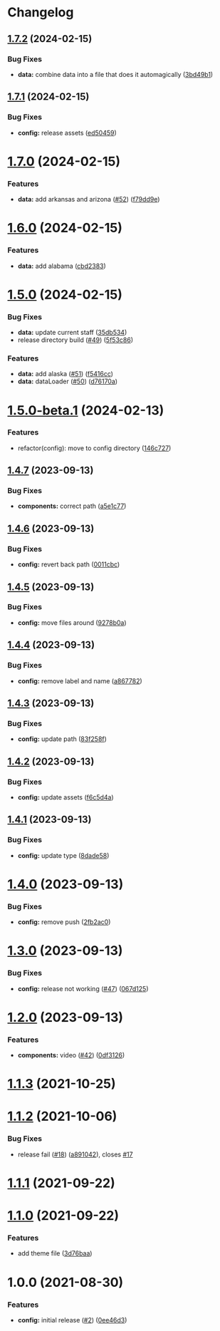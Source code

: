 # Changelog

## [1.7.2](https://github.com/aclu-national/email-builder/compare/v1.7.1...v1.7.2) (2024-02-15)


### Bug Fixes

* **data:** combine data into a file that does it automagically ([3bd49b1](https://github.com/aclu-national/email-builder/commit/3bd49b17cb529b47e892075adba7d0286f1edca5))

## [1.7.1](https://github.com/aclu-national/email-builder/compare/v1.7.0...v1.7.1) (2024-02-15)


### Bug Fixes

* **config:** release assets ([ed50459](https://github.com/aclu-national/email-builder/commit/ed50459fd00aa6d595387a8849c9fca1149c9caa))

# [1.7.0](https://github.com/aclu-national/email-builder/compare/v1.6.0...v1.7.0) (2024-02-15)


### Features

* **data:** add arkansas and arizona ([#52](https://github.com/aclu-national/email-builder/issues/52)) ([f79dd9e](https://github.com/aclu-national/email-builder/commit/f79dd9ead09d6ca328aaf2de7c17635e09b8ef16))

# [1.6.0](https://github.com/aclu-national/email-builder/compare/v1.5.0...v1.6.0) (2024-02-15)


### Features

* **data:** add alabama ([cbd2383](https://github.com/aclu-national/email-builder/commit/cbd23831e33ccd7d456cd5e1075cd37673944a22))

# [1.5.0](https://github.com/aclu-national/email-builder/compare/v1.4.7...v1.5.0) (2024-02-15)


### Bug Fixes

* **data:** update current staff ([35db534](https://github.com/aclu-national/email-builder/commit/35db5342298250676882959b33277b41baccde1a))
* release directory build ([#49](https://github.com/aclu-national/email-builder/issues/49)) ([5f53c86](https://github.com/aclu-national/email-builder/commit/5f53c86c31c8b266a339a3490910c5be1f2654f1))


### Features

* **data:** add alaska ([#51](https://github.com/aclu-national/email-builder/issues/51)) ([f5416cc](https://github.com/aclu-national/email-builder/commit/f5416cc397aa6cc83a1a7ed71d62cf1bdfd60a2d))
* **data:** dataLoader ([#50](https://github.com/aclu-national/email-builder/issues/50)) ([d76170a](https://github.com/aclu-national/email-builder/commit/d76170aca6b048f42f5d3348cbd0b3ada91843a5))

# [1.5.0-beta.1](https://github.com/aclu-national/email-builder/compare/v1.4.7...v1.5.0-beta.1) (2024-02-13)


### Features

* refactor(config): move to config directory ([146c727](https://github.com/aclu-national/email-builder/commit/146c727e9267f744b8841898ec32acdd6555e993))

## [1.4.7](https://github.com/aclu-national/email-builder/compare/v1.4.6...v1.4.7) (2023-09-13)


### Bug Fixes

* **components:** correct path ([a5e1c77](https://github.com/aclu-national/email-builder/commit/a5e1c770e90f5bfa2e003e2d19cdbe97117405e2))

## [1.4.6](https://github.com/aclu-national/email-builder/compare/v1.4.5...v1.4.6) (2023-09-13)


### Bug Fixes

* **config:** revert back path ([0011cbc](https://github.com/aclu-national/email-builder/commit/0011cbceb504a858aed20bcb7106c65d7c5cbc51))

## [1.4.5](https://github.com/aclu-national/email-builder/compare/v1.4.4...v1.4.5) (2023-09-13)


### Bug Fixes

* **config:** move files around ([9278b0a](https://github.com/aclu-national/email-builder/commit/9278b0a728d1e70f336a3412363f1a83e7e9c37e))

## [1.4.4](https://github.com/aclu-national/email-builder/compare/v1.4.3...v1.4.4) (2023-09-13)


### Bug Fixes

* **config:** remove label and name ([a867782](https://github.com/aclu-national/email-builder/commit/a867782d89fa7975333f51009c3e182195aee935))

## [1.4.3](https://github.com/aclu-national/email-builder/compare/v1.4.2...v1.4.3) (2023-09-13)


### Bug Fixes

* **config:** update path ([83f258f](https://github.com/aclu-national/email-builder/commit/83f258f57889935c154dcbb46eb29d729915b9c5))

## [1.4.2](https://github.com/aclu-national/email-builder/compare/v1.4.1...v1.4.2) (2023-09-13)


### Bug Fixes

* **config:** update assets ([f6c5d4a](https://github.com/aclu-national/email-builder/commit/f6c5d4aeacd6029ac21e35870ff586006c6fc50c))

## [1.4.1](https://github.com/aclu-national/email-builder/compare/v1.4.0...v1.4.1) (2023-09-13)


### Bug Fixes

* **config:** update type ([8dade58](https://github.com/aclu-national/email-builder/commit/8dade58d4a52235148754db209938117e79820f4))

# [1.4.0](https://github.com/aclu-national/email-builder/compare/v1.3.0...v1.4.0) (2023-09-13)


### Bug Fixes

* **config:** remove push ([2fb2ac0](https://github.com/aclu-national/email-builder/commit/2fb2ac09df86a851369b9366d6a5e9865f7f60ce))

# [1.3.0](https://github.com/aclu-national/email-builder/compare/v1.2.0...v1.3.0) (2023-09-13)


### Bug Fixes

* **config:** release not working ([#47](https://github.com/aclu-national/email-builder/issues/47)) ([067d125](https://github.com/aclu-national/email-builder/commit/067d125e551b73737a270d08f6dcacaf50af6cc0))

# [1.2.0](https://github.com/aclu-national/email-builder/compare/v1.1.3...v1.2.0) (2023-09-13)


### Features

* **components:** video ([#42](https://github.com/aclu-national/email-builder/issues/42)) ([0df3126](https://github.com/aclu-national/email-builder/commit/0df31261df864f816cadd3cb90068d7f5086d864))

# [1.1.3](https://github.com/aclu-national/email-builder/compare/v1.1.2...v1.1.3) (2021-10-25)

# [1.1.2](https://github.com/aclu-national/email-builder/compare/v1.1.1...v1.1.2) (2021-10-06)


### Bug Fixes

* release fail ([#18](https://github.com/aclu-national/email-builder/issues/18)) ([a891042](https://github.com/aclu-national/email-builder/commit/a891042c99ed9e5dfeb60488d81a8f3c31e9ea6d)), closes [#17](https://github.com/aclu-national/email-builder/issues/17)

# [1.1.1](https://github.com/aclu-national/email-builder/compare/v1.1.0...v1.1.1) (2021-09-22)

# [1.1.0](https://github.com/aclu-national/email-builder/compare/v1.0.0...v1.1.0) (2021-09-22)


### Features

* add theme file ([3d76baa](https://github.com/aclu-national/email-builder/commit/3d76baa7cf4c687d007388b7a0489f7a3a08d60d))

# 1.0.0 (2021-08-30)


### Features

* **config:** initial release ([#2](https://github.com/aclu-national/email-builder/issues/2)) ([0ee46d3](https://github.com/aclu-national/email-builder/commit/0ee46d3859f4444c2838cd4bf7c419dc32568665))
